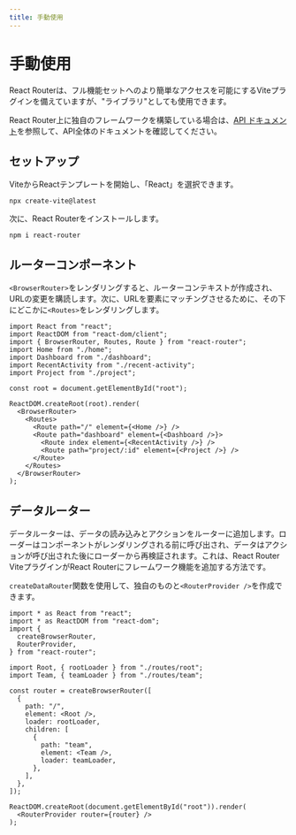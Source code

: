 ```yaml
---
title: 手動使用
---
```


# 手動使用

React Routerは、フル機能セットへのより簡単なアクセスを可能にするViteプラグインを備えていますが、"ライブラリ"としても使用できます。

React Router上に独自のフレームワークを構築している場合は、[API ドキュメント](https://api.reactrouter.com)を参照して、API全体のドキュメントを確認してください。

## セットアップ

ViteからReactテンプレートを開始し、「React」を選択できます。

```shellscript nonumber
npx create-vite@latest
```

次に、React Routerをインストールします。

```shellscript nonumber
npm i react-router
```

## ルーターコンポーネント

`<BrowserRouter>`をレンダリングすると、ルーターコンテキストが作成され、URLの変更を購読します。次に、URLを要素にマッチングさせるために、その下にどこかに`<Routes>`をレンダリングします。

```tsx
import React from "react";
import ReactDOM from "react-dom/client";
import { BrowserRouter, Routes, Route } from "react-router";
import Home from "./home";
import Dashboard from "./dashboard";
import RecentActivity from "./recent-activity";
import Project from "./project";

const root = document.getElementById("root");

ReactDOM.createRoot(root).render(
  <BrowserRouter>
    <Routes>
      <Route path="/" element={<Home />} />
      <Route path="dashboard" element={<Dashboard />}>
        <Route index element={<RecentActivity />} />
        <Route path="project/:id" element={<Project />} />
      </Route>
    </Routes>
  </BrowserRouter>
);
```

## データルーター

データルーターは、データの読み込みとアクションをルーターに追加します。ローダーはコンポーネントがレンダリングされる前に呼び出され、データはアクションが呼び出された後にローダーから再検証されます。これは、React Router ViteプラグインがReact Routerにフレームワーク機能を追加する方法です。

`createDataRouter`関数を使用して、独自のものと`<RouterProvider />`を作成できます。

```tsx
import * as React from "react";
import * as ReactDOM from "react-dom";
import {
  createBrowserRouter,
  RouterProvider,
} from "react-router";

import Root, { rootLoader } from "./routes/root";
import Team, { teamLoader } from "./routes/team";

const router = createBrowserRouter([
  {
    path: "/",
    element: <Root />,
    loader: rootLoader,
    children: [
      {
        path: "team",
        element: <Team />,
        loader: teamLoader,
      },
    ],
  },
]);

ReactDOM.createRoot(document.getElementById("root")).render(
  <RouterProvider router={router} />
);
```



